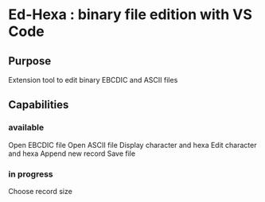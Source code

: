 # Ed-Hexa : binary file edition with VS Code

## Purpose

Extension tool to edit binary EBCDIC and ASCII files 

## Capabilities

### available

Open EBCDIC file
Open ASCII file
Display character and hexa
Edit character and hexa
Append new record
Save file

### in progress

Choose record size

